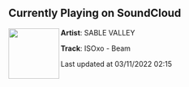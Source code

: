 ## Currently Playing on SoundCloud

[<img align="left" width="100" src="https://i1.sndcdn.com/artworks-62a6ItSqpM5oqFmg-csQnpg-t500x500.jpg">](https://soundcloud.com/sablevalley/beam?in=isoxo/sets/nightrealm-ep)

**Artist**: SABLE VALLEY 

**Track**: ISOxo - Beam

Last updated at 03/11/2022 02:15
